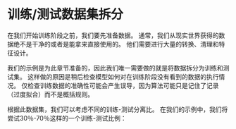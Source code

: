 # 训练/测试数据集拆分
在我们开始训练阶段之前，我们要先准备数据。 通常，我们从现实世界获得的数据绝不是干净的或者是能拿来直接使用的。 他们需要进行大量的转换、清理和特征设计。

我们的示例是为此章节准备的，因此我们唯一需要做的就是将数据拆分为训练和测试集。 这样做的原因是稍后检查模型如何对在训练阶段没有看到的数据的执行情况。 仅检查训练数据的准确性可能会产生误导，因为算法可能只是记住了记录（过度拟合）而不是概括规则。

根据此数据集，我们可以考虑不同的训练-测试分离比。 在我们的示例中，我们将尝试30％-70％这样的一个训练-测试比例：
